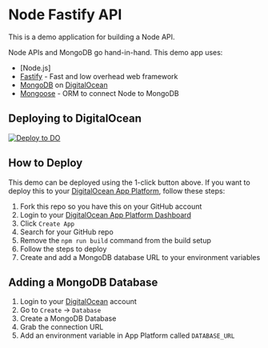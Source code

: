 # Node Fastify API

This is a demo application for building a Node API.

Node APIs and MongoDB go hand-in-hand. This demo app uses:

- [Node.js]
- [Fastify](https://www.fastify.io/) - Fast and low overhead web framework
- [MongoDB](https://www.mongodb.com/) on [DigitalOcean](https://www.digitalocean.com/products/managed-databases/)
- [Mongoose](https://mongoosejs.com/) - ORM to connect Node to MongoDB

## Deploying to DigitalOcean

[![Deploy to DO](https://mp-assets1.sfo2.digitaloceanspaces.com/deploy-to-do/do-btn-blue.svg)](https://cloud.digitalocean.com/apps/new?repo=https://github.com/do-community/node-fastify-api/tree/master)

## How to Deploy

This demo can be deployed using the 1-click button above. If you want to deploy this to your [DigitalOcean App Platform](https://www.digitalocean.com/products/app-platform/), follow these steps:

1. Fork this repo so you have this on your GitHub account
2. Login to your [DigitalOcean App Platform Dashboard](https://cloud.digitalocean.com/apps)
3. Click `Create App`
4. Search for your GitHub repo
5. Remove the `npm run build` command from the build setup
6. Follow the steps to deploy
7. Create and add a MongoDB database URL to your environment variables

## Adding a MongoDB Database

1. Login to your [DigitalOcean](https://www.digitalocean.com) account
2. Go to `Create` -> `Database`
3. Create a MongoDB Database
4. Grab the connection URL
5. Add an environment variable in App Platform called `DATABASE_URL`
